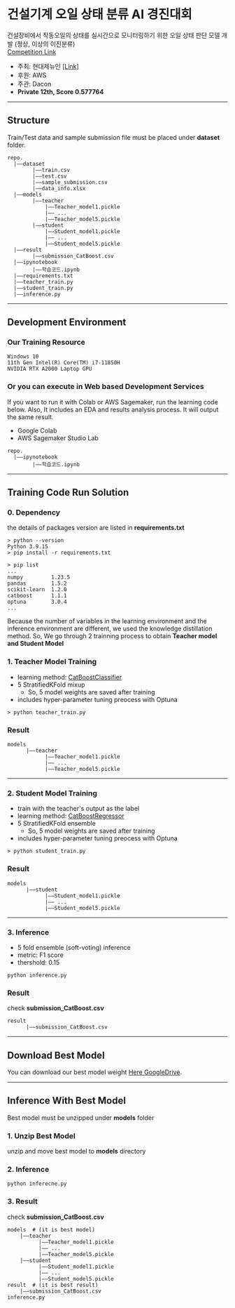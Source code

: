 # 건설기계 오일 상태 분류 AI 경진대회
건설장비에서 작동오일의 상태를 실시간으로 모니터링하기 위한 오일 상태 판단 모델 개발 (정상, 이상의 이진분류)
<br>[Competition Link](https://dacon.io/competitions/official/236013/overview/description)
* 주최: 현대제뉴인 [[Link]](https://www.hyundai-genuine.com/?locale=ko)
* 후원: AWS
* 주관: Dacon
* **Private 12th, Score 0.577764**
***

## Structure
Train/Test data and sample submission file must be placed under **dataset** folder.
```
repo.
  |——dataset
        |——train.csv
        |——test.csv
        |——sample_submission.csv
        |——data_info.xlsx
  |——models
        |——teacher
            |——Teacher_model1.pickle
            |—— ...
            |——Teacher_model5.pickle
        |——student
            |——Student_model1.pickle
            |—— ...
            |——Student_model5.pickle
  |——result
        |——submission_CatBoost.csv
  |——ipynotebook
        |——학습코드.ipynb
  |——requirements.txt
  |——teacher_train.py
  |——student_train.py
  |——inference.py
```
***
## Development Environment
### Our Training Resource
```
Windows 10
11th Gen Intel(R) Core(TM) i7-11850H
NVIDIA RTX A2000 Laptop GPU
```

### Or you can execute in Web based Development Services
If you want to run it with Colab or AWS Sagemaker, run the learning code below. Also, It includes an EDA and results analysis process. It will output the same result.
* Google Colab
* AWS Sagemaker Studio Lab
```
repo.
  |——ipynotebook
        |——학습코드.ipynb
```
***
## Training Code Run Solution
### 0. Dependency
the details of packages version are listed in **requirements.txt**

```shell
> python --version
Python 3.9.15
> pip install -r requirements.txt
```
```shell
> pip list
...
numpy         1.23.5
pandas        1.5.2
scikit-learn  1.2.0
catboost      1.1.1
optuna        3.0.4
...
```
Because the number of variables in the learning environment and the inference environment
are different, we used the knowledge distillation method.
So, We go through 2 trainning process to obtain **Teacher model and Student Model**
### 1. Teacher Model Training
* learning method: [CatBoostClassifier](https://catboost.ai/en/docs/concepts/python-reference_catboostclassifier)
* 5 StratifiedKFold mixup 
  * So, 5 model weights are saved after training
* includes hyper-parameter tuning preocess with Optuna
 
```shell
> python teacher_train.py
```

### Result

```
models
      |——teacher
            |——Teacher_model1.pickle
            |—— ...
            |——Teacher_model5.pickle
```
***
### 2. Student Model Training
* train with the teacher's output as the label
* learning method: [CatBoostRegressor](https://catboost.ai/en/docs/concepts/python-reference_catboostregressor)
* 5 StratifiedKFold ensemble 
  * So, 5 model weights are saved after training
* includes hyper-parameter tuning preocess with Optuna
 
```shell
> python student_train.py
```

### Result

```
models
      |——student
            |——Student_model1.pickle
            |—— ...
            |——Student_model5.pickle
```
***
### 3. Inference
* 5 fold ensemble (soft-voting) inference
* metric: F1 score
* thershold: 0.15
```shell
python inference.py
```
### Result
check **submission_CatBoost.csv**
```
result
      |——submission_CatBoost.csv
```
***
## Download Best Model
You can download our best model weight [Here GoogleDrive](https://drive.google.com/file/d/1A0aJ9Al_ZiSdLVuRMNippPkuegFyMj1i/view).
***
## Inference With Best Model
Best model must be unzipped under **models** folder

### 1. Unzip Best Model
unzip and move best model to **models** directory
### 2. Inference
```shell
python inferecne.py
```

### 3. Result
check **submission_CatBoost.csv**
```
models  # (it is best model)
    |——teacher
          |——Teacher_model1.pickle
          |—— ...
          |——Teacher_model5.pickle
    |——student
          |——Student_model1.pickle
          |—— ...
          |——Student_model5.pickle
result  # (it is best result)
    |——submission_CatBoost.csv
inference.py
```